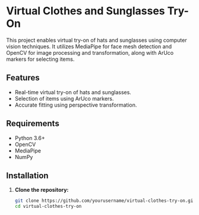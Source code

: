# Virtual Clothes and Sunglasses Try-On

This project enables virtual try-on of hats and sunglasses using computer vision techniques. It utilizes MediaPipe for face mesh detection and OpenCV for image processing and transformation, along with ArUco markers for selecting items.

## Features

- Real-time virtual try-on of hats and sunglasses.
- Selection of items using ArUco markers.
- Accurate fitting using perspective transformation.

## Requirements

- Python 3.6+
- OpenCV
- MediaPipe
- NumPy

## Installation

1. **Clone the repository:**
   ```bash
   git clone https://github.com/yourusername/virtual-clothes-try-on.git
   cd virtual-clothes-try-on
